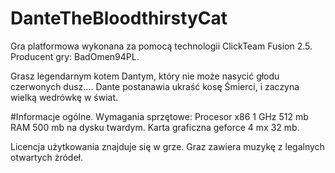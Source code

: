# DanteTheBloodthirstyCat
Gra platformowa wykonana za pomocą technologii ClickTeam Fusion 2.5.
Producent gry: BadOmen94PL.

Grasz legendarnym kotem Dantym, który nie może nasycić głodu czerwonych dusz....
Dante postanawia ukraść kosę Śmierci, i zaczyna wielką wedrówkę w świat.

#Informacje ogólne.
Wymagania sprzętowe: 
Procesor x86 1 GHz
512 mb RAM
500 mb na dysku twardym.
Karta graficzna geforce 4 mx 32 mb.

Licencja użytkowania znajduje się w grze.
Graz zawiera muzykę z legalnych otwartych żródeł.



